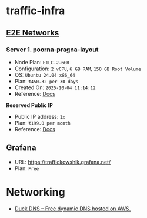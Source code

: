 # traffic-infra


<!-- WARNING: THIS FILE WAS AUTOGENERATED! DO NOT EDIT! -->

## [E2E Networks](https://www.e2enetworks.com/)

### Server 1. poorna-pragna-layout

- Node Plan: `E1LC-2.6GB`
- Configuration: `2 vCPU`, `6 GB RAM`, `150 GB Root Volume`
- OS: `Ubuntu 24.04 x86_64`
- Plan: `₹450.32 per 30 days`
- Created On: `2025-10-04 11:14:12`
- Reference:
  [Docs](https://docs.e2enetworks.com/docs/myaccount/node/virt_comp_node/getting_started/)

**Reserved Public IP**

- Public IP address: `1x`
- Plan: `₹199.0 per month`
- Reference:
  [Docs](https://docs.e2enetworks.com/docs/myaccount/network/reserve_ip/)

## Grafana

- URL: <https://traffickowshik.grafana.net/>
- Plan: `Free`

# Networking

- [Duck DNS – Free dynamic DNS hosted on AWS.](https://www.duckdns.org/)
